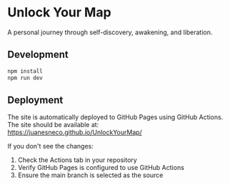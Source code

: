# Unlock Your Map

A personal journey through self-discovery, awakening, and liberation.

## Development

```bash
npm install
npm run dev
```

## Deployment

The site is automatically deployed to GitHub Pages using GitHub Actions. The site should be available at:
https://juanesneco.github.io/UnlockYourMap/

If you don't see the changes:
1. Check the Actions tab in your repository
2. Verify GitHub Pages is configured to use GitHub Actions
3. Ensure the main branch is selected as the source